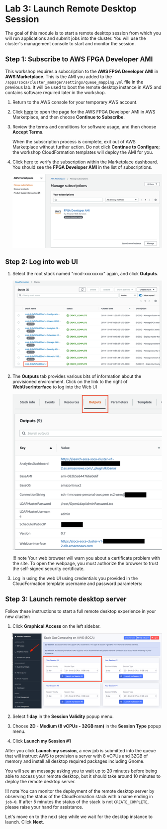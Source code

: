 # Lab 3: Launch Remote Desktop Session

The goal of this module is to start a remote desktop session from which you will run applications and submit jobs into the cluster.  You will use the cluster's management console to start and monitor the session.

## Step 1: Subscribe to AWS FPGA Developer AMI

This workshop requires a subscription to the **AWS FPGA Developer AMI** in **AWS Marketplace**. This is the AMI you added to the `/apps/soca/cluster_manager/settings/queue_mapping.yml` file in the previous lab. It will be used to boot the remote desktop instance in AWS and contains software required later in the workshop.

1. Return to the AWS console for your temporary AWS account.

1. Click [here](https://aws.amazon.com/marketplace/pp/B06VVYBLZZ) to open the page for the AWS FPGA Developer AMI in AWS Marketplace, and then choose **Continue to Subscribe**.

1. Review the terms and conditions for software usage, and then choose **Accept Terms**.

    When the subscription process is complete, exit out of AWS Marketplace without further action. Do not click **Continue to Configure**; the workshop CloudFormation templates will deploy the AMI for you.

1. Click [here](https://console.aws.amazon.com/marketplace/home/subscriptions?region=us-east-1#/subscriptions) to verify the subscription within the Marketplace dashboard.  You should see the **FPGA Developer AMI** in the list of subscriptions.

    ![Marketplace Subscriptions](../imgs/marketplace-subs.png)

## Step 2: Log into web UI

1. Select the root stack named "mod-xxxxxxxx" again, and click **Outputs**.

    ![](../imgs/cfn-ee-stack.png)

1. The **Outputs** tab provides various bits of information about the provisioned environment. Click on the link to the right of **WebUserInterface** to log into the Web UI

    ![](../../../imgs/install-10.png)

    !!! note
        Your web browser will warn you about a certificate problem with the site.  To open the webpage, you must authorize the browser to trust the self-signed security certificate.

1. Log in using the web UI using credentials you provided in the CloudFormation template username and password parameters:

## Step 3: Launch remote desktop server

Follow these instructions to start a full remote desktop experience in your new cluster:

1. Click **Graphical Access** on the left sidebar.

    ![Graphical Access](../../../imgs/access-2.png)

1. Select  **1 day** in the **Session Validity** popup menu.

1. Choose **2D - Medium (8 vCPUs - 32GB ram)** in the **Session Type** popup menu.

1. Click **Launch my Session #1**

After you click **Launch my session**, a new job is submitted into the queue that will instruct AWS to provision a server with 8 vCPUs and 32GB of memory and install all desktop required packages including Gnome. 

You will see an message asking you to wait up to 20 minutes before being able to access your remote desktop, but it should take around 10 minutes to deploy the remote desktop server.

!!! note
    You can monitor the deployment of the remote desktop server by observing the status of the CloudFormation stack with a name ending in `job-0`.  If after 5 minutes the status of the stack is not `CREATE_COMPLETE`, please raise your hand for assistance.

Let's move on to the next step while we wait for the desktop instance to launch.  Click **Next**.
